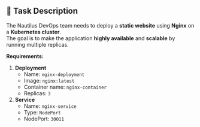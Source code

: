 ## 📄 Task Description

The Nautilus DevOps team needs to deploy a **static website** using **Nginx** on a **Kubernetes cluster**.  
The goal is to make the application **highly available** and **scalable** by running multiple replicas.

**Requirements:**
1. **Deployment**
    - Name: `nginx-deployment`
    - Image: `nginx:latest`
    - Container name: `nginx-container`
    - Replicas: `3`
2. **Service**
    - Name: `nginx-service`
    - Type: `NodePort`
    - NodePort: `30011`
